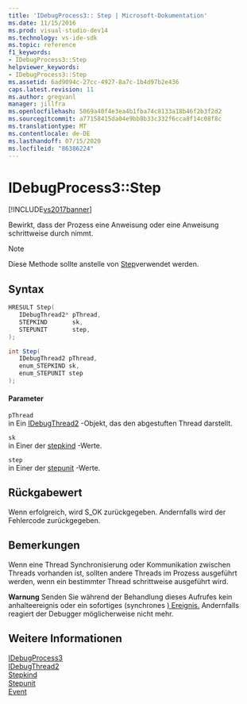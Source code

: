 ```yaml
---
title: 'IDebugProcess3:: Step | Microsoft-Dokumentation'
ms.date: 11/15/2016
ms.prod: visual-studio-dev14
ms.technology: vs-ide-sdk
ms.topic: reference
f1_keywords:
- IDebugProcess3::Step
helpviewer_keywords:
- IDebugProcess3::Step
ms.assetid: 6ad9094c-27cc-4927-8a7c-1b4d97b2e436
caps.latest.revision: 11
ms.author: gregvanl
manager: jillfra
ms.openlocfilehash: 5069a40f4e3ea4b1fba74c8133a18b46f2b3f2d2
ms.sourcegitcommit: a77158415da04e9bb8b33c332f6cca8f14c08f8c
ms.translationtype: MT
ms.contentlocale: de-DE
ms.lasthandoff: 07/15/2020
ms.locfileid: "86386224"
---
```

# <a name="idebugprocess3step"></a>IDebugProcess3::Step
[!INCLUDE[vs2017banner](../../../includes/vs2017banner.md)]

Bewirkt, dass der Prozess eine Anweisung oder eine Anweisung schrittweise durch nimmt.  
  
> [!NOTE]
> Diese Methode sollte anstelle von [Step](../../../extensibility/debugger/reference/idebugprogram2-step.md)verwendet werden.  
  
## <a name="syntax"></a>Syntax  
  
```cpp  
HRESULT Step(  
   IDebugThread2* pThread,  
   STEPKIND       sk,  
   STEPUNIT       step,  
);  
```  
  
```csharp  
int Step(  
   IDebugThread2 pThread,   
   enum_STEPKIND sk,   
   enum_STEPUNIT step  
);  
```  
  
#### <a name="parameters"></a>Parameter  
 `pThread`  
 in Ein [IDebugThread2](../../../extensibility/debugger/reference/idebugthread2.md) -Objekt, das den abgestuften Thread darstellt.  
  
 `sk`  
 in Einer der [stepkind](../../../extensibility/debugger/reference/stepkind.md) -Werte.  
  
 `step`  
 in Einer der [stepunit](../../../extensibility/debugger/reference/stepunit.md) -Werte.  
  
## <a name="return-value"></a>Rückgabewert  
 Wenn erfolgreich, wird S_OK zurückgegeben. Andernfalls wird der Fehlercode zurückgegeben.  
  
## <a name="remarks"></a>Bemerkungen  
 Wenn eine Thread Synchronisierung oder Kommunikation zwischen Threads vorhanden ist, sollten andere Threads im Prozess ausgeführt werden, wenn ein bestimmter Thread schrittweise ausgeführt wird.  
  
 **Warnung** Senden Sie während der Behandlung dieses Aufrufes kein anhalteereignis oder ein sofortiges (synchrones [) Ereignis.](../../../extensibility/debugger/reference/idebugeventcallback2-event.md) Andernfalls reagiert der Debugger möglicherweise nicht mehr.  
  
## <a name="see-also"></a>Weitere Informationen  
 [IDebugProcess3](../../../extensibility/debugger/reference/idebugprocess3.md)   
 [IDebugThread2](../../../extensibility/debugger/reference/idebugthread2.md)   
 [Stepkind](../../../extensibility/debugger/reference/stepkind.md)   
 [Stepunit](../../../extensibility/debugger/reference/stepunit.md)   
 [Event](../../../extensibility/debugger/reference/idebugeventcallback2-event.md)
